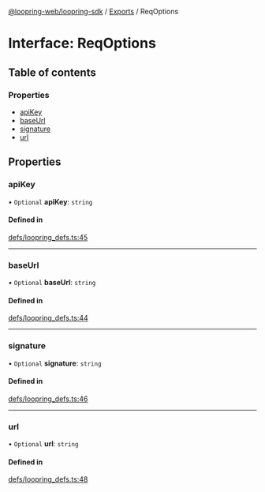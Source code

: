 [@loopring-web/loopring-sdk](../README.md) / [Exports](../modules.md) / ReqOptions

# Interface: ReqOptions

## Table of contents

### Properties

- [apiKey](ReqOptions.md#apikey)
- [baseUrl](ReqOptions.md#baseurl)
- [signature](ReqOptions.md#signature)
- [url](ReqOptions.md#url)

## Properties

### apiKey

• `Optional` **apiKey**: `string`

#### Defined in

[defs/loopring_defs.ts:45](https://github.com/Loopring/loopring_sdk/blob/b7df545/src/defs/loopring_defs.ts#L45)

___

### baseUrl

• `Optional` **baseUrl**: `string`

#### Defined in

[defs/loopring_defs.ts:44](https://github.com/Loopring/loopring_sdk/blob/b7df545/src/defs/loopring_defs.ts#L44)

___

### signature

• `Optional` **signature**: `string`

#### Defined in

[defs/loopring_defs.ts:46](https://github.com/Loopring/loopring_sdk/blob/b7df545/src/defs/loopring_defs.ts#L46)

___

### url

• `Optional` **url**: `string`

#### Defined in

[defs/loopring_defs.ts:48](https://github.com/Loopring/loopring_sdk/blob/b7df545/src/defs/loopring_defs.ts#L48)
